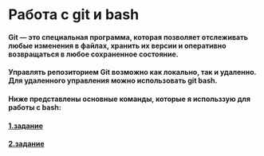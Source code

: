 # Работа с git и bash
#### Git — это специальная программа, которая позволяет отслеживать любые изменения в файлах, хранить их версии и оперативно возвращаться в любое сохраненное состояние.
#### Управлять репозиторием Git возможно как локально, так и удаленно. Для удаленного управления можно использовать git bash. 
#### Ниже представлены основные команды, которые я использзую для работы с bash:
#### [1.задание](https://github.com/Ovchinnikov-KsT/git_bash/blob/main/bash1.txt)
#### [2.задание](https://github.com/Ovchinnikov-KsT/git_bash/blob/main/bash2.txt)
